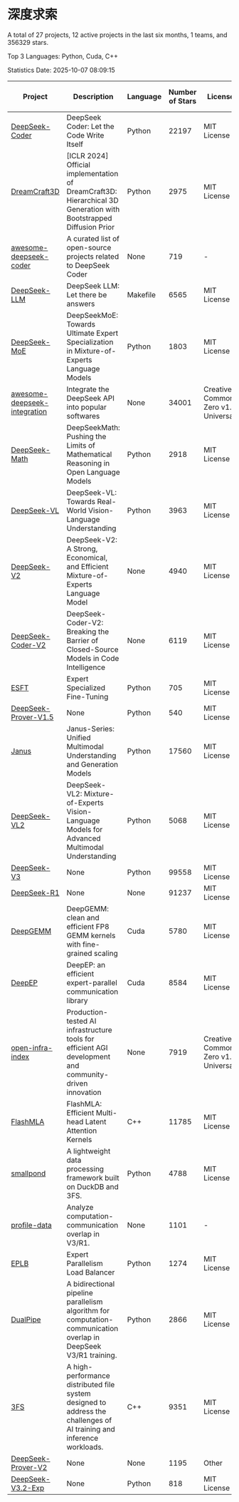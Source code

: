 # 深度求索

A total of 27 projects, 12 active projects in the last six months, 1 teams, and 356329 stars.

Top 3 Languages: Python, Cuda, C++

Statistics Date: 2025-10-07 08:09:15

| Project | Description | Language | Number of Stars | License | Creation Date | Last Updated Date | Last Pushed Date |
| --- | --- | --- | --- | --- | --- | --- | --- |
| [DeepSeek-Coder](https://github.com/deepseek-ai/DeepSeek-Coder) | DeepSeek Coder: Let the Code Write Itself | Python | 22197 | MIT License | 2023-10-20 | 2025-10-07 | 2024-05-21 |
| [DreamCraft3D](https://github.com/deepseek-ai/DreamCraft3D) | [ICLR 2024] Official implementation of DreamCraft3D: Hierarchical 3D Generation with Bootstrapped Diffusion Prior | Python | 2975 | MIT License | 2023-10-23 | 2025-10-04 | 2025-04-22 |
| [awesome-deepseek-coder](https://github.com/deepseek-ai/awesome-deepseek-coder) | A curated list of open-source projects related to DeepSeek Coder | None | 719 | - | 2023-11-06 | 2025-10-05 | 2024-04-03 |
| [DeepSeek-LLM](https://github.com/deepseek-ai/DeepSeek-LLM) | DeepSeek LLM: Let there be answers | Makefile | 6565 | MIT License | 2023-11-29 | 2025-10-07 | 2024-02-04 |
| [DeepSeek-MoE](https://github.com/deepseek-ai/DeepSeek-MoE) | DeepSeekMoE: Towards Ultimate Expert Specialization in Mixture-of-Experts Language Models | Python | 1803 | MIT License | 2024-01-02 | 2025-10-07 | 2024-01-16 |
| [awesome-deepseek-integration](https://github.com/deepseek-ai/awesome-deepseek-integration) | Integrate the DeepSeek API into popular softwares | None | 34001 | Creative Commons Zero v1.0 Universal | 2024-01-11 | 2025-10-07 | 2025-09-25 |
| [DeepSeek-Math](https://github.com/deepseek-ai/DeepSeek-Math) | DeepSeekMath: Pushing the Limits of Mathematical Reasoning in Open Language Models | Python | 2918 | MIT License | 2024-02-05 | 2025-10-06 | 2024-04-15 |
| [DeepSeek-VL](https://github.com/deepseek-ai/DeepSeek-VL) | DeepSeek-VL: Towards Real-World Vision-Language Understanding | Python | 3963 | MIT License | 2024-03-07 | 2025-10-04 | 2024-04-24 |
| [DeepSeek-V2](https://github.com/deepseek-ai/DeepSeek-V2) | DeepSeek-V2: A Strong, Economical, and Efficient Mixture-of-Experts Language Model | None | 4940 | MIT License | 2024-04-22 | 2025-10-06 | 2024-09-25 |
| [DeepSeek-Coder-V2](https://github.com/deepseek-ai/DeepSeek-Coder-V2) | DeepSeek-Coder-V2: Breaking the Barrier of Closed-Source Models in Code Intelligence | None | 6119 | MIT License | 2024-06-14 | 2025-10-06 | 2024-09-24 |
| [ESFT](https://github.com/deepseek-ai/ESFT) | Expert Specialized Fine-Tuning | Python | 705 | MIT License | 2024-07-04 | 2025-10-07 | 2025-05-22 |
| [DeepSeek-Prover-V1.5](https://github.com/deepseek-ai/DeepSeek-Prover-V1.5) | None | Python | 540 | MIT License | 2024-08-15 | 2025-10-06 | 2024-08-16 |
| [Janus](https://github.com/deepseek-ai/Janus) | Janus-Series: Unified Multimodal Understanding and Generation Models | Python | 17560 | MIT License | 2024-10-18 | 2025-10-06 | 2025-02-01 |
| [DeepSeek-VL2](https://github.com/deepseek-ai/DeepSeek-VL2) | DeepSeek-VL2: Mixture-of-Experts Vision-Language Models for Advanced Multimodal Understanding | Python | 5068 | MIT License | 2024-12-13 | 2025-10-05 | 2025-02-26 |
| [DeepSeek-V3](https://github.com/deepseek-ai/DeepSeek-V3) | None | Python | 99558 | MIT License | 2024-12-26 | 2025-10-07 | 2025-08-28 |
| [DeepSeek-R1](https://github.com/deepseek-ai/DeepSeek-R1) | None | None | 91237 | MIT License | 2025-01-20 | 2025-10-07 | 2025-06-27 |
| [DeepGEMM](https://github.com/deepseek-ai/DeepGEMM) | DeepGEMM: clean and efficient FP8 GEMM kernels with fine-grained scaling | Cuda | 5780 | MIT License | 2025-02-13 | 2025-10-07 | 2025-10-01 |
| [DeepEP](https://github.com/deepseek-ai/DeepEP) | DeepEP: an efficient expert-parallel communication library | Cuda | 8584 | MIT License | 2025-02-17 | 2025-10-07 | 2025-09-30 |
| [open-infra-index](https://github.com/deepseek-ai/open-infra-index) | Production-tested AI infrastructure tools for efficient AGI development and community-driven innovation | None | 7919 | Creative Commons Zero v1.0 Universal | 2025-02-21 | 2025-10-05 | 2025-05-15 |
| [FlashMLA](https://github.com/deepseek-ai/FlashMLA) | FlashMLA: Efficient Multi-head Latent Attention Kernels | C++ | 11785 | MIT License | 2025-02-21 | 2025-10-07 | 2025-09-30 |
| [smallpond](https://github.com/deepseek-ai/smallpond) | A lightweight data processing framework built on DuckDB and 3FS. | Python | 4788 | MIT License | 2025-02-24 | 2025-10-06 | 2025-03-05 |
| [profile-data](https://github.com/deepseek-ai/profile-data) | Analyze computation-communication overlap in V3/R1. | None | 1101 | - | 2025-02-26 | 2025-10-06 | 2025-03-21 |
| [EPLB](https://github.com/deepseek-ai/EPLB) | Expert Parallelism Load Balancer | Python | 1274 | MIT License | 2025-02-26 | 2025-10-06 | 2025-03-24 |
| [DualPipe](https://github.com/deepseek-ai/DualPipe) | A bidirectional pipeline parallelism algorithm for computation-communication overlap in DeepSeek V3/R1 training. | Python | 2866 | MIT License | 2025-02-26 | 2025-10-06 | 2025-03-10 |
| [3FS](https://github.com/deepseek-ai/3FS) |  A high-performance distributed file system designed to address the challenges of AI training and inference workloads.  | C++ | 9351 | MIT License | 2025-02-27 | 2025-10-06 | 2025-09-23 |
| [DeepSeek-Prover-V2](https://github.com/deepseek-ai/DeepSeek-Prover-V2) | None | None | 1195 | Other | 2025-04-30 | 2025-10-06 | 2025-07-18 |
| [DeepSeek-V3.2-Exp](https://github.com/deepseek-ai/DeepSeek-V3.2-Exp) | None | Python | 818 | MIT License | 2025-09-29 | 2025-10-07 | 2025-10-02 |
